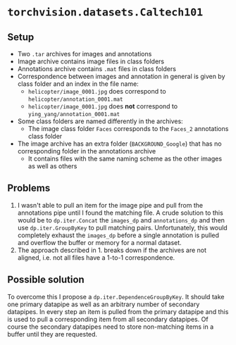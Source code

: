 # `torchvision.datasets.Caltech101`

## Setup

- Two `.tar` archives for images and annotations
- Image archive contains image files in class folders
- Annotations archive contains `.mat` files in class folders
- Correspondence between images and annotation in general is given by class folder and an index in the file name:
  - `helicopter/image_0001.jpg` does correspond to `helicopter/annotation_0001.mat`
  - `helicopter/image_0001.jpg` does **not** correspond to `ying_yang/annotation_0001.mat`
- Some class folders are named differently in the archives:
  - The image class folder `Faces` corresponds to the `Faces_2` annotations class folder
- The image archive has an extra folder (`BACKGROUND_Google`) that has no corresponding folder in the annotations 
  archive
  - It contains files with the same naming scheme as the other images as well as others

## Problems

1. I wasn't able to pull an item for the image pipe and pull from the annotations pipe until I found the matching file. 
   A crude solution to this would be to `dp.iter.Concat` the `images_dp` and `annotations_dp` and then use 
   `dp.iter.GroupByKey` to pull matching pairs. Unfortunately, this would completely exhaust the `images_dp` before a 
   single annotation is pulled and overflow the buffer or memory for a normal dataset.
2. The approach described in 1. breaks down if the archives are not aligned, i.e. not all files have a 1-to-1 
   correspondence.
   
## Possible solution

To overcome this I propose a `dp.iter.DependenceGroupByKey`. It should take one primary datapipe as well as an 
arbitrary number of secondary datapipes. In every step an item is pulled from the primary datapipe and this is used to 
pull a corresponding item from all secondary datapipes. Of course the secondary datapipes need to store non-matching 
items in a buffer until they are requested.